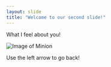 ```yaml
---
layout: slide
title: "Welcome to our second slide!"
---
```

What I feel about you!

![Image of Minion](https://quotesnhumor.com/wp-content/uploads/2015/09/Top-40-Funniest-Minions-Memes-Best.jpg)

Use the left arrow to go back!
